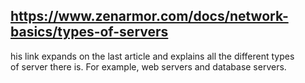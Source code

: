 ## https://www.zenarmor.com/docs/network-basics/types-of-servers<br/>
his link expands on the last article and explains all the different types <br/>
of server there is. For example, web servers and database servers.

